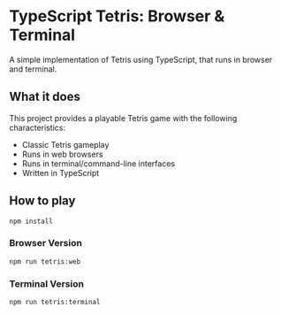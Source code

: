 # TypeScript Tetris: Browser & Terminal

A simple implementation of Tetris using TypeScript, that runs in browser and terminal.

## What it does

This project provides a playable Tetris game with the following characteristics:

- Classic Tetris gameplay
- Runs in web browsers
- Runs in terminal/command-line interfaces
- Written in TypeScript

## How to play

```
npm install
```

### Browser Version

```
npm run tetris:web
```

### Terminal Version

```
npm run tetris:terminal
```
